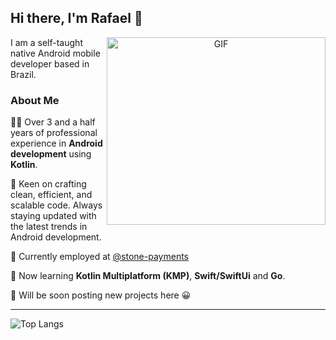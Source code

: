 
## Hi there, I'm Rafael 👋

<a target="_blank" align="center">
  <img align="right" height="300" width="350" alt="GIF" src="https://github.com/rafael-cagliari/rafael-cagliari/assets/59263016/fbc622f9-ffae-4a13-8d5f-1082acef6e50">
</a>

<p>I am a self-taught native Android mobile developer based in Brazil. </p>

### About Me

<p align = "left"> 👨‍💻 Over 3 and a half years of professional experience in <strong>Android development</strong> using <strong>Kotlin</strong>. </p>

<p align = "left"> 🔧 Keen on crafting clean, efficient, and scalable code. Always staying updated with the latest trends in Android development. </p>

<p align = "left"> 🚀 Currently employed at <a href= "https://github.com/stone-payments"> @stone-payments</a> </p>

<p align = "left"> 🌱 Now learning <strong>Kotlin Multiplatform (KMP)</strong>, <strong>Swift/SwiftUi</strong> and <strong>Go</strong>. </p>

<p align = "left"> 🔨 Will be soon posting new projects here 😀 </p>

<p align = "center">

 ---
![Top Langs](https://github-readme-stats.vercel.app/api/top-langs/?username=rafael-cagliari&size_weight=0.5&count_weight=0.5)
